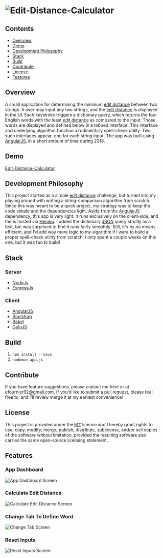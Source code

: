 # ![Edit-Distance-Calculator](https://raw.githubusercontent.com/efournier92/edit-distance-calculator/master/public/img/logo/edit-distance-calculator_Logo.png)

## Contents
- [Overview](#overview)
- [Demo](#demo)
- [Development Philosophy](#development-philosophy)
- [Stack](#stack)
- [Build](#build)
- [Contribute](#contribute)
- [License](#license)
- [Features](#features)

## Overview
A small application for determining the minimum [edit distance](https://en.wikipedia.org/wiki/Edit_distance) between two strings. A user may input any two strings, and the [edit distance](https://en.wikipedia.org/wiki/Edit_distance) is displayed in the UI. Each keystroke triggers a dictionary query, which returns the four English words with the least [edit distance](https://en.wikipedia.org/wiki/Edit_distance) as compared to the input. Those words are displayed and defined below in a tabbed interface. This interface and underlying algorithm function a rudimentary spell-check utility. Two such interfaces appear, one for each string input. The app was built using [AngularJS](https://angularjs.org/), in a short amount of time during 2018.

## Demo
[Edit-Distance-Calculator](http://edit-distance-calculator.herokuapp.com/#/)

## Development Philosophy
This project started as a simple [edit distance](https://en.wikipedia.org/wiki/Edit_distance) challenge, but turned into my playing around with writing a string-comparison algorithm from scratch. Since this was meant to be a quick project, my strategy was to keep the code simple and the dependencies light. Aside from the [AngularJS](https://angularjs.org/) dependency, this app is very light. It runs exclusively on the client-side, and the is hosted via [Heroku](https://www.heroku.com/). I added the dictionary [JSON](https://www.json.org/) query strictly as a test, but was surprised to find it runs fairly smoothly. Still, it's by no means efficient, and I'd add way more logic to my algorithm if I were to build a proper spell-check utility from scratch. I only spent a couple weeks on this one, but it was fun to build!

## Stack

### Server
- [NodeJs](https://nodejs.org/)
- [ExpressJs](https://expressjs.com/)

### Client
- [AngularJS](https://angularjs.org/)
- [Bootstrap](https://getbootstrap.com/)
- [Babel](https://babeljs.io/)
- [GulpJS](https://gulpjs.com/)

## Build
1. `npm install --save`
2. `nodemon app.js`

## Contribute
If you have feature suggestions, please contact me here or at efournier92@gmail.com. If you'd like to submit a pull request, please feel free to, and I'll review merge it at my earliest convenience!

## License
This project is provided under the [`MIT`](https://opensource.org/licenses/MIT) licence and I hereby grant rights to use, copy, modify, merge, publish, distribute, sublicense, and/or sell copies of the software without limitation, provided the resulting software also carries the same open-source licensing statement.

## Features

### App Dashboard
![App Dashboard Screen](https://raw.githubusercontent.com/efournier92/edit-distance-calculator/master/public/img/screenshots/App_Dashboard.png)

### Calculate Edit Distance
![Calculate Edit Distance Screen](https://raw.githubusercontent.com/efournier92/edit-distance-calculator/master/public/img/screenshots/Calculate_Edit_Distance.png)

### Change Tab To Define Word
![Change Tab Screen](https://raw.githubusercontent.com/efournier92/edit-distance-calculator/master/public/img/screenshots/Change_Tab.png)

### Reset Inputs
![Reset Inputs Screen](https://raw.githubusercontent.com/efournier92/edit-distance-calculator/master/public/img/screenshots/Reset_Inputs.png)

